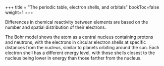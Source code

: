 +++
title = "The periodic table, electron shells, and orbitals"
bookToc=false
weight=1
+++ 

Differences in chemical reactivity between elements are based on the number and spatial distribution of their electrons.

The Bohr model shows the atom as a central nucleus containing protons and neutrons, with the electrons in circular electron shells at specific distances from the nucleus, similar to planets orbiting around the sun. Each electron shell has a different energy level, with those shells closest to the nucleus being lower in energy than those farther from the nucleus.


